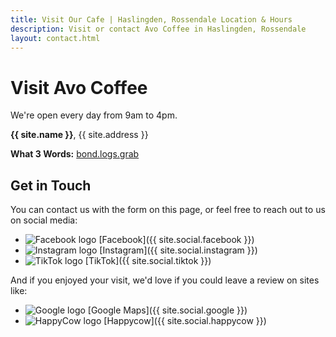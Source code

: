 ```yaml
---
title: Visit Our Cafe | Haslingden, Rossendale Location & Hours
description: Visit or contact Avo Coffee in Haslingden, Rossendale
layout: contact.html
---
```


# Visit Avo Coffee

We're open every day from 9am to 4pm.

**{{ site.name }}**, {{ site.address }}

**What 3 Words:** [bond.logs.grab](https://w3w.co/bond.logs.grab)

## Get in Touch

You can contact us with the form on this page, or feel free to reach out to us on social media:

- ![Facebook logo](/assets/icons/facebook.svg) [Facebook]({{ site.social.facebook }})
- ![Instagram logo](/assets/icons/instagram.svg) [Instagram]({{ site.social.instagram }})
- ![TikTok logo](/assets/icons/tiktok.svg) [TikTok]({{ site.social.tiktok }})

And if you enjoyed your visit, we'd love if you could leave a review on sites like:

- ![Google logo](/assets/icons/google.svg) [Google Maps]({{ site.social.google }})
- ![HappyCow logo](/assets/icons/cow.svg) [Happycow]({{ site.social.happycow }})
